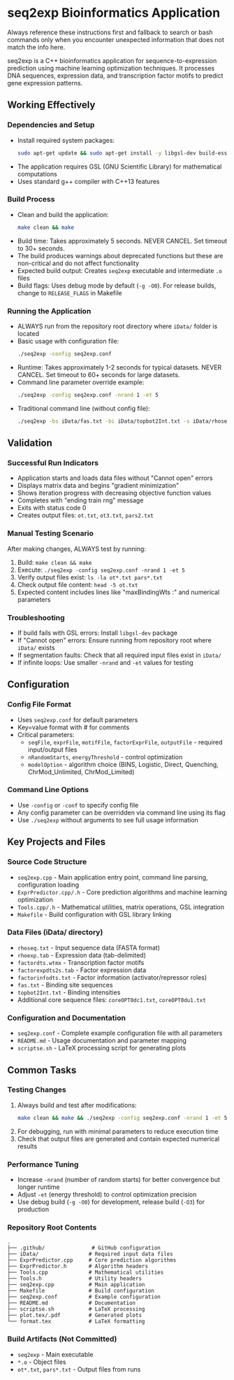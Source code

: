 # seq2exp Bioinformatics Application

Always reference these instructions first and fallback to search or bash commands only when you encounter unexpected information that does not match the info here.

seq2exp is a C++ bioinformatics application for sequence-to-expression prediction using machine learning optimization techniques. It processes DNA sequences, expression data, and transcription factor motifs to predict gene expression patterns.

## Working Effectively

### Dependencies and Setup
- Install required system packages:
  ```bash
  sudo apt-get update && sudo apt-get install -y libgsl-dev build-essential
  ```
- The application requires GSL (GNU Scientific Library) for mathematical computations
- Uses standard g++ compiler with C++13 features

### Build Process
- Clean and build the application:
  ```bash
  make clean && make
  ```
- Build time: Takes approximately 5 seconds. NEVER CANCEL. Set timeout to 30+ seconds.
- The build produces warnings about deprecated functions but these are non-critical and do not affect functionality
- Expected build output: Creates `seq2exp` executable and intermediate `.o` files
- Build flags: Uses debug mode by default (`-g -O0`). For release builds, change to `RELEASE_FLAGS` in Makefile

### Running the Application
- ALWAYS run from the repository root directory where `iData/` folder is located
- Basic usage with configuration file:
  ```bash
  ./seq2exp -config seq2exp.conf
  ```
- Runtime: Takes approximately 1-2 seconds for typical datasets. NEVER CANCEL. Set timeout to 60+ seconds for large datasets.
- Command line parameter override example:
  ```bash
  ./seq2exp -config seq2exp.conf -nrand 1 -et 5
  ```
- Traditional command line (without config file):
  ```bash
  ./seq2exp -bs iData/fas.txt -bi iData/topbot2Int.txt -s iData/rhoseq.txt -p iData/synmyout6 -e iData/rhoexp.tab -m iData/factordts.wtmx -f iData/factorexpdts2s.tab -na 1 -i iData/factorinfodts.txt -o BINS -c iData/coopdt.txt -fo out.txt -oo corr -nrand 5 -et 7 -dc iData/coreOPT0dc1.txt -du iData/coreOPT0du1.txt
  ```

## Validation

### Successful Run Indicators
- Application starts and loads data files without "Cannot open" errors
- Displays matrix data and begins "gradient minimization"
- Shows iteration progress with decreasing objective function values
- Completes with "ending train rng" message
- Exits with status code 0
- Creates output files: `ot.txt`, `ot3.txt`, `pars2.txt`

### Manual Testing Scenario
After making changes, ALWAYS test by running:
1. Build: `make clean && make`
2. Execute: `./seq2exp -config seq2exp.conf -nrand 1 -et 5`
3. Verify output files exist: `ls -la ot*.txt pars*.txt`
4. Check output file content: `head -5 ot.txt`
5. Expected content includes lines like "maxBindingWts :" and numerical parameters

### Troubleshooting
- If build fails with GSL errors: Install `libgsl-dev` package
- If "Cannot open" errors: Ensure running from repository root where `iData/` exists
- If segmentation faults: Check that all required input files exist in `iData/`
- If infinite loops: Use smaller `-nrand` and `-et` values for testing

## Configuration

### Config File Format
- Uses `seq2exp.conf` for default parameters
- Key=value format with # for comments
- Critical parameters:
  - `seqFile`, `exprFile`, `motifFile`, `factorExprFile`, `outputFile` - required input/output files
  - `nRandomStarts`, `energyThreshold` - control optimization
  - `modelOption` - algorithm choice (BINS, Logistic, Direct, Quenching, ChrMod_Unlimited, ChrMod_Limited)

### Command Line Options
- Use `-config` or `-conf` to specify config file
- Any config parameter can be overridden via command line using its flag
- Use `./seq2exp` without arguments to see full usage information

## Key Projects and Files

### Source Code Structure
- `seq2exp.cpp` - Main application entry point, command line parsing, configuration loading
- `ExprPredictor.cpp/.h` - Core prediction algorithms and machine learning optimization  
- `Tools.cpp/.h` - Mathematical utilities, matrix operations, GSL integration
- `Makefile` - Build configuration with GSL library linking

### Data Files (iData/ directory)
- `rhoseq.txt` - Input sequence data (FASTA format)
- `rhoexp.tab` - Expression data (tab-delimited)
- `factordts.wtmx` - Transcription factor motifs
- `factorexpdts2s.tab` - Factor expression data
- `factorinfodts.txt` - Factor information (activator/repressor roles)
- `fas.txt` - Binding site sequences
- `topbot2Int.txt` - Binding intensities
- Additional core sequence files: `coreOPT0dc1.txt`, `coreOPT0du1.txt`

### Configuration and Documentation
- `seq2exp.conf` - Complete example configuration file with all parameters
- `README.md` - Usage documentation and parameter mapping
- `scriptse.sh` - LaTeX processing script for generating plots

## Common Tasks

### Testing Changes
1. Always build and test after modifications:
   ```bash
   make clean && make && ./seq2exp -config seq2exp.conf -nrand 1 -et 5
   ```
2. For debugging, run with minimal parameters to reduce execution time
3. Check that output files are generated and contain expected numerical results

### Performance Tuning
- Increase `-nrand` (number of random starts) for better convergence but longer runtime
- Adjust `-et` (energy threshold) to control optimization precision
- Use debug build (`-g -O0`) for development, release build (`-O3`) for production

### Repository Root Contents
```
.
├── .github/               # GitHub configuration
├── iData/                # Required input data files
├── ExprPredictor.cpp     # Core prediction algorithms 
├── ExprPredictor.h       # Algorithm headers
├── Tools.cpp             # Mathematical utilities
├── Tools.h               # Utility headers  
├── seq2exp.cpp           # Main application
├── Makefile              # Build configuration
├── seq2exp.conf          # Example configuration
├── README.md             # Documentation
├── scriptse.sh           # LaTeX processing
├── plot.tex/.pdf         # Generated plots
└── format.tex            # LaTeX formatting
```

### Build Artifacts (Not Committed)
- `seq2exp` - Main executable
- `*.o` - Object files  
- `ot*.txt`, `pars*.txt` - Output files from runs